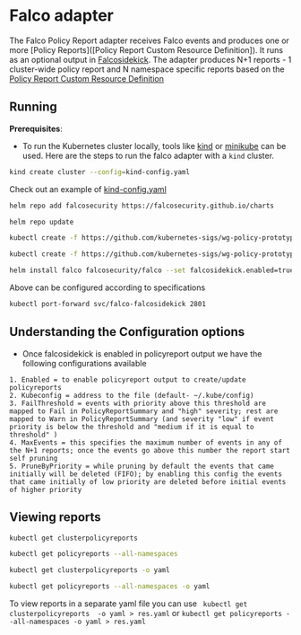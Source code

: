 # Falco adapter
The Falco Policy Report adapter receives Falco events and produces one or more [Policy Reports]([Policy Report Custom Resource Definition]). It runs as an optional output in [Falcosidekick](https://github.com/falcosecurity/falcosidekick). The adapter produces N+1 reports - 1 cluster-wide policy report and N namespace specific reports based on the [Policy Report Custom Resource Definition](https://github.com/kubernetes-sigs/wg-policy-prototypes/tree/master/policy-report)

## Running

**Prerequisites**: 
* To run the Kubernetes cluster locally, tools like [kind](https://kind.sigs.k8s.io/) or [minikube](https://minikube.sigs.k8s.io/docs/start/) can be used. Here are the steps to run the falco adapter with a `kind` cluster.
```sh
kind create cluster --config=kind-config.yaml
```
Check out an example of [kind-config.yaml](https://gist.github.com/anushkamittal20/0e21b237b6ff98773675edf4e58be96a/)
```sh
helm repo add falcosecurity https://falcosecurity.github.io/charts

helm repo update 
```
```sh
kubectl create -f https://github.com/kubernetes-sigs/wg-policy-prototypes/raw/master/policy-report/crd/v1alpha2/wgpolicyk8s.io_clusterpolicyreports.yaml

kubectl create -f https://github.com/kubernetes-sigs/wg-policy-prototypes/raw/master/policy-report/crd/v1alpha2/wgpolicyk8s.io_policyreports.yaml
```
```sh
helm install falco falcosecurity/falco --set falcosidekick.enabled=true --set falcosidekick.policyreport.enabled=true falcosidekick.policyreport.kubeconfig=~/.kube/config falcosidekick.policyreport.failthreshold=3 falcosidekick.policyreport.maxevents=10
```
Above can be configured according to specifications
```sh
kubectl port-forward svc/falco-falcosidekick 2801
```


## Understanding the Configuration options
 * Once falcosidekick is enabled in policyreport output we have the following configurations available
 ~~~
1. Enabled = to enable policyreport output to create/update policyreports
2. Kubeconfig = address to the file (default- ~/.kube/config)
3. FailThreshold = events with priority above this threshold are mapped to Fail in PolicyReportSummary and "high" severity; rest are mapped to Warn in PolicyReportSummary (and severity "low" if event priority is below the threshold and "medium if it is equal to threshold" )
4. MaxEvents = this specifies the maximum number of events in any of the N+1 reports; once the events go above this number the report start self pruning
5. PruneByPriority = while pruning by default the events that came initially will be deleted (FIFO); by enabling this config the events that came initially of low priority are deleted before initial events of higher priority
~~~

## Viewing reports
```sh
kubectl get clusterpolicyreports

kubectl get policyreports --all-namespaces
```
```sh
kubectl get clusterpolicyreports -o yaml 

kubectl get policyreports --all-namespaces -o yaml
```
To view reports in a separate yaml file you can use ` kubectl get clusterpolicyreports  -o yaml > res.yaml` or `kubectl get policyreports --all-namespaces -o yaml > res.yaml`



